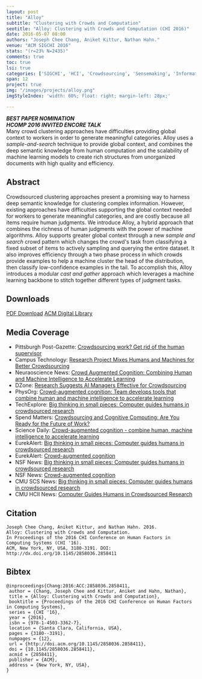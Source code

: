 ```yaml
---
layout: post
title: "Alloy"
subtitle: "Clustering with Crowds and Computation"
seotitle: "Alloy: Clustering with Crowds and Computation (CHI 2016)"
date: 2016-05-07 08:00
authors: "Joseph Chee Chang, Aniket Kittur, Nathan Hahn."
venue: "ACM SIGCHI 2016"
stats: "(r=23% N=2435)"
comments: true
toc: true
lsi: true
categories: ['SIGCHI', 'HCI', 'Crowdsourcing', 'Sensemaking', 'Information Synthesis', 'Machine Learning']
span: 12
project: true
img: "/images/projects/alloy.png"
imgStyleIndex: 'width: 60%; float: right; margin-left: 28px;'

---
```



***<i class="fa fa-trophy" aria-hidden="true"></i> BEST PAPER NOMINATION***
<br/>
***HCOMP 2016 INVITED ENCORE TALK***
<br/>
Many crowd clustering approaches have difficulties providing global context to
workers in order to generate meaningful categories.  Alloy uses a
*sample-and-search* technique to provide global context, and
combines the deep semantic knowledge from human computation and the scalability
of machine learning models to create rich structures from unorganized documents
with high quality and efficiency.


<!--more-->

Abstract
----------------------
Crowdsourced clustering approaches present a promising way to harness deep
semantic knowledge for clustering complex information. However, existing
approaches have difficulties supporting the global context needed for workers
to generate meaningful categories, and are costly because all items require
human judgments. We introduce Alloy, a hybrid approach that combines the
richness of human judgments with the power of machine algorithms. Alloy
supports greater global context through a new *sample and search*
crowd pattern which changes the crowd's task from classifying a fixed subset of
items to actively sampling and querying the entire dataset.  It also improves
efficiency through a two phase process in which crowds provide examples to help
a machine cluster the head of the distribution, then classify low-confidence
examples in the tail. To accomplish this, Alloy introduces a modular
*cast and gather* approach which leverages a machine learning backbone
to stitch together different types of judgment tasks.

Downloads
----------------------
<a class="btn btn-default" href="/images/papers/alloy-crowd-clustering.pdf" target='_blank' onclick="_gaq.push(['_trackEvent', 'Paper', 'Alloy', 'PDF']);" role="button">PDF Download</a>
<a class="btn btn-default" href="http://dl.acm.org/citation.cfm?id=2858411" target='_blank' onclick="_gaq.push(['_trackEvent', 'Paper', 'Alloy', 'ACM']);" role="button">ACM Digital Library</a>


Media Coverage
----------------------
- Pittsburgh Post-Gazette: [Crowdsourcing work? Get rid of the human supervisor](http://www.post-gazette.com/business/tech-news/2016/05/11/Crowdsourcing-work-Get-rid-of-the-human-supervisor-CMU/stories/201605100127)
- Campus Technology: [Research Project Mixes Humans and Machines for Better Crowdsourcing](https://campustechnology.com/articles/2016/05/10/research-project-mixes-humans-and-machines-for-better-crowdsourcing.aspx)
- Neuraoscience News: [Crowd Augmented Cognition: Combining Human and Machine Intelligence to Accelerate Learning](http://neurosciencenews.com/human-machine-intelligence-framework-4221/)
- DZone: [Research Suggests AI Managers Effective for Crowdsourcing](https://dzone.com/articles/researchers-work-on-automated-means-of-managing-th)
- PhysOrg: [Crowd-augmented cognition: Team develops tools that combine human and machine intelligence to accelerate learning](https://phys.org/news/2016-05-crowd-augmented-cognition-team-tools-combine.html)
- TechExplore: [Big thinking in small pieces: Computer guides humans in crowdsourced research](https://techxplore.com/news/2016-05-big-small-pieces-humans-crowdsourced.html)
- Spend Matters: [Crowdsourcing and Cognitive Computing: Are You Ready for the Future of Work?](http://spendmatters.com/2016/06/09/crowdsourcing-and-cognitive-computing-are-you-ready-for-the-future-of-work/)
- Science Daily: [Crowd-augmented cognition - combine human, machine intelligence to accelerate learning](https://www.sciencedaily.com/releases/2016/05/160511210628.htm)
- EurekAlert: [Big thinking in small pieces: Computer guides humans in crowdsourced research](https://www.eurekalert.org/pub_releases/2016-05/cmu-bti051016.php)
- EurekAlert: [Crowd-augmented cognition](https://www.eurekalert.org/pub_releases/2016-05/nsf-cc051116.php)
- NSF News: [Big thinking in small pieces: Computer guides humans in crowdsourced research](https://www.nsf.gov/news/mmg/mmg_disp.jsp?med_id=80586&from=)
- NSF News: [Crowd-augmented cognition](https://www.nsf.gov/news/news_summ.jsp?cntn_id=138580&org=NSF)
- CMU SCS News: [Big thinking in small pieces: Computer guides humans in crowdsourced research](https://www.cmu.edu/news/stories/archives/2016/may/knowledge-accelerator.html)
- CMU HCII News: [Computer Guides Humans in Crowdsourced Research](https://hcii.cmu.edu/news/2016/hcii-chi-computer-guides-humans-crowdsourced-research)

Citation
----------------------
```
Joseph Chee Chang, Aniket Kittur, and Nathan Hahn. 2016.
Alloy: Clustering with Crowds and Computation.
In Proceedings of the 2016 CHI Conference on Human Factors in Computing Systems (CHI '16).
ACM, New York, NY, USA, 3180-3191. DOI: http://dx.doi.org/10.1145/2858036.2858411
```

Bibtex
----------------------
```
@inproceedings{Chang:2016:ACC:2858036.2858411,
 author = {Chang, Joseph Chee and Kittur, Aniket and Hahn, Nathan},
 title = {Alloy: Clustering with Crowds and Computation},
 booktitle = {Proceedings of the 2016 CHI Conference on Human Factors in Computing Systems},
 series = {CHI '16},
 year = {2016},
 isbn = {978-1-4503-3362-7},
 location = {Santa Clara, California, USA},
 pages = {3180--3191},
 numpages = {12},
 url = {http://doi.acm.org/10.1145/2858036.2858411},
 doi = {10.1145/2858036.2858411},
 acmid = {2858411},
 publisher = {ACM},
 address = {New York, NY, USA},
} 
```
